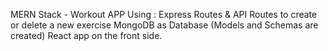 MERN Stack - Workout APP
Using :
Express Routes & API Routes to create or delete a new exercise
MongoDB as Database (Models and Schemas are created)
React app on the front side.
